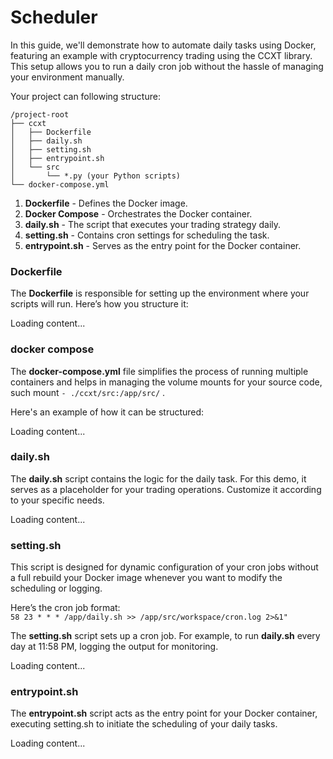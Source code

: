 # Scheduler

In this guide, we'll demonstrate how to automate daily tasks using Docker, featuring an example with cryptocurrency trading using the CCXT library. This setup allows you to run a daily cron job without the hassle of managing your environment manually.

Your project can following structure:

```
/project-root
├── ccxt
│   ├── Dockerfile
│   ├── daily.sh
│   ├── setting.sh
│   ├── entrypoint.sh
│   └── src
│       └── *.py (your Python scripts)
└── docker-compose.yml

```
1. **Dockerfile** - Defines the Docker image.
2. **Docker Compose** - Orchestrates the Docker container.
3. **daily.sh** - The script that executes your trading strategy daily.
4. **setting.sh** - Contains cron settings for scheduling the task.
5. **entrypoint.sh** - Serves as the entry point for the Docker container.



### Dockerfile

The **Dockerfile** is responsible for setting up the environment where your scripts will run. Here’s how you structure it:

<div class="load_as_code_session" data-url="ccxt/Dockerfile">
  Loading content...
</div>

### docker compose

The **docker-compose.yml** file simplifies the process of running multiple containers and helps in managing the volume mounts for your source code, such mount ```- ./ccxt/src:/app/src/``` .

Here's an example of how it can be structured:

<div class="load_as_code_session" data-url="docker-compose.yml">
  Loading content...
</div>


### daily.sh

The **daily.sh** script contains the logic for the daily task. For this demo, it serves as a placeholder for your trading operations. Customize it according to your specific needs.

<div class="load_as_code_session" data-url="ccxt/daily.sh">
  Loading content...
</div>

### setting.sh

This script is designed for dynamic configuration of your cron jobs without a full rebuild your Docker image whenever you want to modify the scheduling or logging. 

Here’s the cron job format:  
```58 23 * * * /app/daily.sh >> /app/src/workspace/cron.log 2>&1" ```

The **setting.sh** script sets up a cron job. For example, to run **daily.sh** every day at 11:58 PM, logging the output for monitoring. 

<div class="load_as_code_session" data-url="ccxt/setting.sh">
  Loading content...
</div>

### entrypoint.sh

The **entrypoint.sh** script acts as the entry point for your Docker container, executing setting.sh to initiate the scheduling of your daily tasks. 

<div class="load_as_code_session" data-url="ccxt/entrypoint.sh">
  Loading content...
</div>

<script src="{{ '/assets/js/LoadAsCodeSession.js' | relative_url }}"></script>
